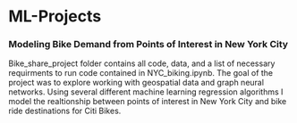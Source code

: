 # ML-Projects

### Modeling Bike Demand from Points of Interest in New York City
Bike_share_project folder contains all code, data, and a list of necessary requirments to run code contained in NYC_biking.ipynb. The goal of the project was to explore working with geospatial data and graph neural networks. Using several different machine learning regression algorithms I model the realtionship between points of interest in New York City and bike ride destinations for Citi Bikes.
